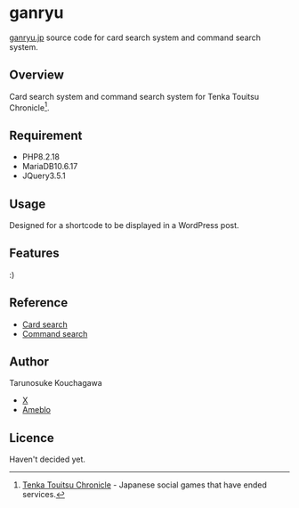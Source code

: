 # ganryu
[ganryu.jp](https://ganryu.jp/) source code for card search system and command search system.

## Overview
Card search system and command search system for Tenka Touitsu Chronicle[^1].
[^1]: [Tenka Touitsu Chronicle](https://tnk47.ameba.jp/) - Japanese social games that have ended services.

## Requirement
- PHP8.2.18
- MariaDB10.6.17
- JQuery3.5.1

## Usage
Designed for a shortcode to be displayed in a WordPress post.

## Features
:)

## Reference
- [Card search](https://ganryu.jp/card/)
- [Command search](https://ganryu.jp/command/)

## Author
Tarunosuke Kouchagawa
- [X](https://x.com/kouchagawa)
- [Ameblo](https://ameblo.jp/powerslash/)

## Licence
Haven't decided yet.

